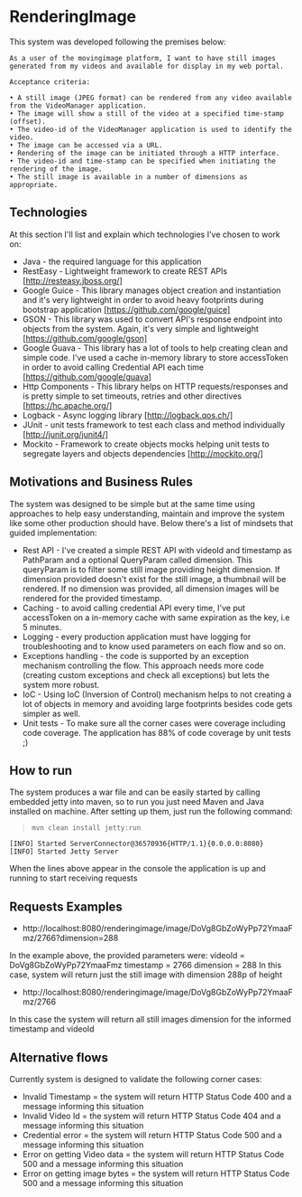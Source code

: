# RenderingImage
This system was developed following the premises below:
```console
As a user of the movingimage platform, I want to have still images generated from my videos and available for display in my web portal.

Acceptance criteria:

• A still image (JPEG format) can be rendered from any video available from the VideoManager application.
• The image will show a still of the video at a specified time-stamp (offset).
• The video-id of the VideoManager application is used to identify the video.
• The image can be accessed via a URL.
• Rendering of the image can be initiated through a HTTP interface.
• The video-id and time-stamp can be specified when initiating the rendering of the image.
• The still image is available in a number of dimensions as appropriate.
```

## Technologies
At this section I'll list and explain which technologies I've chosen to work on:
* Java - the required language for this application
* RestEasy - Lightweight framework to create REST APIs [http://resteasy.jboss.org/]
* Google Guice - This library manages object creation and instantiation and it's very lightweight in order to avoid heavy footprints during bootstrap application [https://github.com/google/guice]
* GSON - This library was used to convert API's response endpoint into objects from the system. Again, it's very simple and lightweight [https://github.com/google/gson]
* Google Guava - This library has a lot of tools to help creating clean and simple code. I've used a cache in-memory library to store accessToken in order to avoid calling Credential API each time [https://github.com/google/guava]
* Http Components - This library helps on HTTP requests/responses and is pretty simple to set timeouts, retries and other directives [https://hc.apache.org/]
* Logback - Async logging library [http://logback.qos.ch/]
* JUnit - unit tests framework to test each class and method individually [http://junit.org/junit4/]
* Mockito - Framework to create objects mocks helping unit tests to segregate layers and objects dependencies [http://mockito.org/]

## Motivations and Business Rules
The system was designed to be simple but at the same time using approaches to help easy understanding, maintain and improve the system like some other production should have. Below there's a list of mindsets that guided implementation:
* Rest API - I've created a simple REST API with videoId and timestamp as PathParam and a optional QueryParam called dimension. This queryParam is to filter some still image providing height dimension. If dimension provided doesn't exist for the still image, a thumbnail will be rendered. If no dimension was provided, all dimension images will be rendered for the provided timestamp.
* Caching - to avoid calling credential API every time, I've put accessToken on a in-memory cache with same expiration as the key, i.e 5 minutes.
* Logging - every production application must have logging for troubleshooting and to know used parameters on each flow and so on.
* Exceptions handling - the code is supported by an exception mechanism controlling the flow. This approach needs more code (creating custom exceptions and check all exceptions) but lets the system more robust.
* IoC - Using IoC (Inversion of Control) mechanism helps to not creating a lot of objects in memory and avoiding large footprints besides code gets simpler as well. 
* Unit tests - To make sure all the corner cases were coverage including code coverage. The application has 88% of code coverage by unit tests ;)

## How to run
The system produces a war file and can be easily started by calling embedded jetty into maven, so to run you just need Maven and Java installed on machine. After setting up them, just run the following command:
> `mvn clean install jetty:run`

```console
[INFO] Started ServerConnector@36570936{HTTP/1.1}{0.0.0.0:8080}
[INFO] Started Jetty Server
```
When the lines above appear in the console the application is up and running to start receiving requests

## Requests Examples
* http://localhost:8080/renderingimage/image/DoVg8GbZoWyPp72YmaaFmz/2766?dimension=288 

In the example above, the provided parameters were:
videoId = DoVg8GbZoWyPp72YmaaFmz
timestamp = 2766
dimension = 288
In this case, system will return just the still image with dimension 288p of height

* http://localhost:8080/renderingimage/image/DoVg8GbZoWyPp72YmaaFmz/2766

In this case the system will return all still images dimension for the informed timestamp and videoId

## Alternative flows
Currently system is designed to validate the following corner cases:
* Invalid Timestamp = the system will return HTTP Status Code 400 and a message informing this situation
* Invalid Video Id = the system will return HTTP Status Code 404 and a message informing this situation
* Credential error = the system will return HTTP Status Code 500 and a message informing this situation
* Error on getting Video data = the system will return HTTP Status Code 500 and a message informing this situation
* Error on getting image bytes = the system will return HTTP Status Code 500 and a message informing this situation